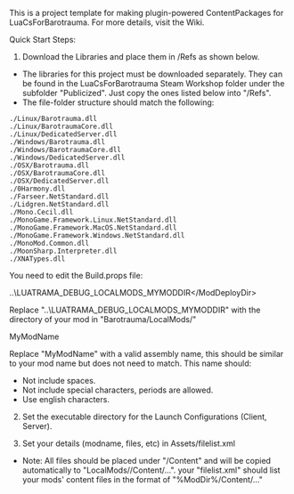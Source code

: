 This is a project template for making plugin-powered ContentPackages for LuaCsForBarotrauma. For more details,
visit the Wiki.


Quick Start Steps:

1. Download the Libraries and place them in /Refs as shown below.

- The libraries for this project must be downloaded separately. They can be found in the LuaCsForBarotrauma Steam Workshop
folder under the subfolder "Publicized". Just copy the ones listed below into "/Refs". 
- The file-folder structure should match the following:

```
./Linux/Barotrauma.dll
./Linux/BarotraumaCore.dll
./Linux/DedicatedServer.dll
./Windows/Barotrauma.dll
./Windows/BarotraumaCore.dll
./Windows/DedicatedServer.dll
./OSX/Barotrauma.dll
./OSX/BarotraumaCore.dll
./OSX/DedicatedServer.dll
./0Harmony.dll
./Farseer.NetStandard.dll
./Lidgren.NetStandard.dll
./Mono.Cecil.dll
./MonoGame.Framework.Linux.NetStandard.dll
./MonoGame.Framework.MacOS.NetStandard.dll
./MonoGame.Framework.Windows.NetStandard.dll
./MonoMod.Common.dll
./MoonSharp.Interpreter.dll
./XNATypes.dll
```

You need to edit the Build.props file: 

<ModDeployDir>..\LUATRAMA_DEBUG_LOCALMODS_MYMODDIR\</ModDeployDir>

Replace "..\LUATRAMA_DEBUG_LOCALMODS_MYMODDIR\" with the directory of your mod in "Barotrauma/LocalMods/" 

<AssemblyName>MyModName</AssemblyName>

Replace "MyModName" with a valid assembly name, this should be similar to your mod name but does not need to match. This name should:
- Not include spaces.
- Not include special characters, periods are allowed.
- Use english characters.


2. Set the executable directory for the Launch Configurations (Client, Server).


3. Set your details (modname, files, etc) in Assets/filelist.xml
- Note: All files should be placed under "/Content" and will be copied automatically to "LocalMods/<YourMod>/Content/...".
your "filelist.xml" should list your mods' content files in the format of "%ModDir%/Content/..."
